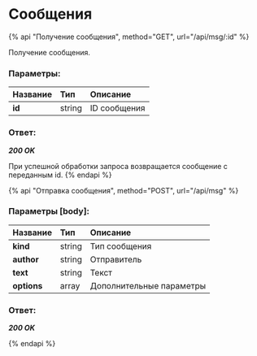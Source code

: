 # Сообщения

{% api "Получение сообщения", method="GET", url="/api/msg/:id" %}

Получение сообщения.

### Параметры:

| Название   | Тип     | Описание                    |
| :--------- | :------ | :-------------------------- |
| **id**  | string  | ID сообщения          |


### Ответ:
***200 OK***

При успешной обработки запроса возвращается сообщение с переданным id.
{% endapi %}

{% api "Отправка сообщения", method="POST", url="/api/msg" %}


### Параметры [body]:

| Название      | Тип     | Описание                    |
| :---------    | :------ | :-------------------------- |
| **kind**     | string  | Тип сообщения         |
| **author**  | string  | Отправитель         |
| **text**      | string  | Текст      |
| **options**      | array  | Дополнительные параметры      |



### Ответ:
***200 OK***

{% endapi %}


